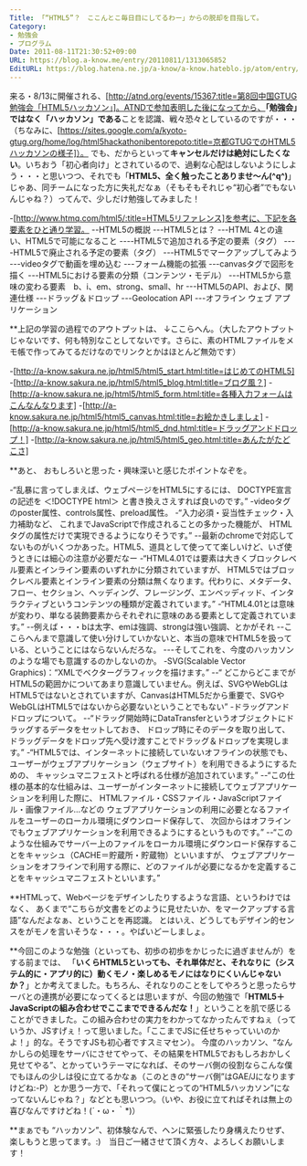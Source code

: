 ```yaml
---
Title: 「“HTML5”？　ここんとこ毎日目にしてるわー」からの脱却を目指して。
Category:
- 勉強会
- プログラム
Date: 2011-08-11T21:30:52+09:00
URL: https://blog.a-know.me/entry/20110811/1313065852
EditURL: https://blog.hatena.ne.jp/a-know/a-know.hateblo.jp/atom/entry/12921228815727979507
---
```



来る・8/13に開催される、[http://atnd.org/events/15367:title=第8回中国GTUG勉強会「HTML5ハッカソン」]。ATNDで参加表明した後になってから、<span class="deco" style="font-weight:bold;">「勉強会」ではなく「ハッカソン」である</span>ことを認識、戦々恐々としているのですが・・・（ちなみに、[https://sites.google.com/a/kyoto-gtug.org/home/log/html5hackathonibentorepoto:title=京都GTUGでのHTML5ハッカソンの様子]）。
でも、だからといって<span class="deco" style="font-weight:bold;">キャンセルだけは絶対にしたくない</span>。いちおう「初心者向け」とされているので、過剰な心配はしないようにしよう・・・と思いつつ、それでも「<span class="deco" style="font-weight:bold;">HTML5、全く触ったことありませ〜ん(^q^)</span>」じゃあ、同チームになった方に失礼だなぁ（そもそもそれじゃ“初心者”でもないんじゃね？）ってんで、少しだけ勉強してみました！



-[http://www.htmq.com/html5/:title=HTML5リファレンス]を参考に、下記を各要素をひと通り学習。
--HTML5の概説
---HTML5とは？
---HTML 4との違い、HTML5で可能になること
----HTML5で追加される予定の要素（タグ）
----HTML5で廃止される予定の要素（タグ）
---HTML5でマークアップしてみよう
---videoタグで動画を埋め込む
---フォーム機能の拡張
---canvasタグで図形を描く
---HTML5における要素の分類（コンテンツ・モデル）
---HTML5から意味の変わる要素　b、i、em、strong、small、hr
---HTML5のAPI、および、関連仕様
---ドラッグ＆ドロップ
---Geolocation API
---オフライン ウェブ アプリケーション



**上記の学習の過程でのアウトプットは、
↓ここらへん。（大したアウトプットじゃないです、何も特別なことしてないです。さらに、素のHTMLファイルをメモ帳で作ってみてるだけなのでリンクとかはほとんど無効です）

-[http://a-know.sakura.ne.jp/html5/html5_start.html:title=はじめてのHTML5]
-[http://a-know.sakura.ne.jp/html5/html5_blog.html:title=ブログ風？]
-[http://a-know.sakura.ne.jp/html5/html5_form.html:title=各種入力フォームはこんなんなります]
-[http://a-know.sakura.ne.jp/html5/html5_canvas.html:title=お絵かきしましょ]
-[http://a-know.sakura.ne.jp/html5/html5_dnd.html:title=ドラッグアンドドロップ！]
-[http://a-know.sakura.ne.jp/html5/html5_geo.html:title=あんたがたどこさ]



**あと、
おもしろいと思った・興味深いと感じたポイントなぞを。

-“乱暴に言ってしまえば、ウェブページをHTML5にするには、 DOCTYPE宣言の記述を ＜!DOCTYPE html＞ と書き換えさえすれば良いのです。”
-videoタグのposter属性、controls属性、preload属性。
-“入力必須・妥当性チェック・入力補助など、 これまでJavaScriptで作成されることの多かった機能が、 HTMLタグの属性だけで実現できるようになりそうです。”
--最新のchromeで対応してないものがいくつかあった。HTML5、道具として使ってて楽しいけど、いざ使うときには細心の注意が必要だなー
-“HTML4.01では要素は大きくブロックレベル要素とインライン要素のいずれかに分類されていますが、 HTML5ではブロックレベル要素とインライン要素の分類は無くなります。代わりに、メタデータ、フロー、セクション、ヘッディング、フレージング、エンベッディッド、インタラクティブというコンテンツの種類が定義されています。”
-“HTML4.01とは意味が変わり、単なる装飾要素からそれぞれに意味のある要素として定義されています。”
--例えば・・・bは太字、emは強調、strongは強い強調、とかがそれ
--ここらへんまで意識して使い分けしていかないと、本当の意味でHTML5を扱っている、ということにはならないんだろな。
---そしてこれを、今度のハッカソンのような場でも意識するのかしないのか。
-SVG(Scalable Vector Graphics)：“XMLでベクターグラフィックを描けます。”
--“ どこからどこまでがHTML5の範囲かについてあまり意識していません。例えば、SVGやWebGLはHTML5ではないとされていますが、CanvasはHTML5だから重要で、SVGやWebGLはHTML5ではないから必要ないということでもない”
-ドラッグアンドドロップについて。
--“ドラッグ開始時にDataTransferというオブジェクトにドラッグするデータをセットしておき、 ドロップ時にそのデータを取り出して、ドラッグデータをドロップ先へ受け渡すことでドラッグ＆ドロップを実現します。”
-“HTML5では、インターネットに接続していないオフラインの状態でも、 ユーザーがウェブアプリケーション（ウェブサイト）を利用できるようにするための、 キャッシュマニフェストと呼ばれる仕様が追加されています。”
--“この仕様の基本的な仕組みは、ユーザーがインターネットに接続してウェブアプリケーションを利用した際に、 HTMLファイル・CSSファイル・JavaScriptファイル・画像ファイル…などの ウェブアプリケーションの利用に必要となるファイルをユーザーのローカル環境にダウンロード保存して、 次回からはオフラインでもウェブアプリケーションを利用できるようにするというものです。”
--“このような仕組みでサーバー上のファイルをローカル環境にダウンロード保存することをキャッシュ（CACHE＝貯蔵所・貯蔵物）といいますが、 ウェブアプリケーションをオフラインで利用する際に、どのファイルが必要になるかを定義することをキャッシュマニフェストといいます。”



**HTMLって、Webページをデザインしたりするような言語、というわけではなく、
あくまで“こちらが文書をどのように見せたいか、をマークアップする言語”なんだよなぁ、ということを再認識。
とはいえ、どうしてもデザイン的センスをがモノを言いそうな・・・。やばいどーしましょ。



**今回このような勉強（といっても、初歩の初歩をかじったに過ぎませんが）をする前までは、
「<span class="deco" style="font-weight:bold;">いくらHTML5といっても、それ単体だと、それなりに（システム的に・アプリ的に）動くモノ・楽しめるモノにはなりにくいんじゃないか？</span>」とか考えてました。もちろん、それなりのことをしてやろうと思ったらサーバとの連携が必要になってくるとは思いますが、今回の勉強で「<span class="deco" style="font-weight:bold;">HTML5＋JavaScriptの組み合わせでここまでできるんだな！</span>」ということを肌で感じることができました。この組み合わせの実力をわかってなかったんですねぇ（っていうか、JSすげぇ！って思いました。「ここまでJSに任せちゃっていいのかよ！」的な。そうですJSも初心者ですスミマセン）。
今度のハッカソン、“なんかしらの処理をサーバにさせてやって、その結果をHTML5でおもしろおかしく見せてやる”、とかっていうテーマになれば、そのサーバ側の役割ならこんな僕でもほんの少しは役に立てるかなぁ（このときの“サーバ側”はGAE/Jになりますけどね:-P）とか思う一方で、「それって僕にとっての“HTML5ハッカソン”になってないんじゃね？」などとも思いつつ。（いや、お役に立てればそれは無上の喜びなんですけどね！(´・ω・｀*)）



**まぁでも
“ハッカソン”、初体験なんで、ヘンに緊張したり身構えたりせず、楽しもうと思ってます。:)　当日ご一緒させて頂く方々、よろしくお願いします！
